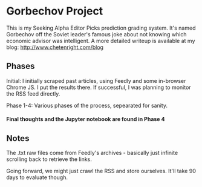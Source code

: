 # Gorbechov Project
This is my Seeking Alpha Editor Picks prediction grading system.  It's named Gorbechov off the Soviet leader's famous joke about not knowing which economic advisor was intelligent.  A more detailed writeup is available at my blog: http://www.chetenright.com/blog


## Phases
Initial: I initially scraped past articles, using Feedly and some in-browser Chrome JS.  I put the results there.  If successful, I was planning to monitor the RSS feed directly.

Phase 1-4:  Various phases of the process, sepearated for sanity. 

#### Final thoughts and the Jupyter notebook are found in Phase 4

## Notes
The .txt raw files come from Feedly's archives - basically just infinite scrolling back to retrieve the links.

Going forward, we might just crawl the RSS and store ourselves.  It'll take 90 days to evaluate though.

